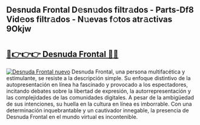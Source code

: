 ## Desnuda Frontal D𝚎sn𝚞dos filtr𝚊dos - Parts-Df8 Vid𝚎os filtr𝚊dos - N𝚞evas f𝚘tos atr𝚊ctivas 9Okjw

# <h2><a href="http://mb53egd.tromn.icu/?c=Desnuda+Frontal">🔗👉👉👉 Desnuda Frontal 🔗🔗</a></h2>

[![Desnuda Frontal nuevo](https://i.imgur.com/pEAQMta.gif)](http://mb53egd.tromn.icu/?c=Desnuda+Frontal)
Desnuda Frontal, una persona multifacética y estimulante, se resiste a la descripción simple. Su enfoque distintivo de la autopresentación en línea ha fascinado y provocado a los espectadores, incitando debates sobre la libertad de expresión, la autorrepresentación y las complejidades de las comunidades digitales. A pesar de la ambigüedad de sus intenciones, su huella en la cultura en línea es imborrable. Con una determinación inquebrantable y un cautivador innegable, la presencia de Desnuda Frontal en el mundo virtual es incontenible.
